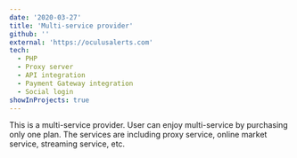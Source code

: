```yaml
---
date: '2020-03-27'
title: 'Multi-service provider'
github: ''
external: 'https://oculusalerts.com'
tech:
  - PHP
  - Proxy server
  - API integration
  - Payment Gateway integration
  - Social login
showInProjects: true
---
```


This is a multi-service provider. User can enjoy multi-service by purchasing only one plan. The services are including proxy service, online market service, streaming service, etc.
